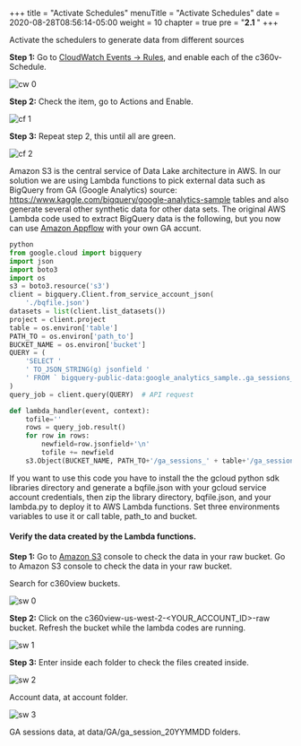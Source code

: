 +++
title = "Activate Schedules"
menuTitle = "Activate Schedules"
date = 2020-08-28T08:56:14-05:00
weight = 10
chapter = true
pre = "<b>2.1 </b>"
+++

Activate the schedulers to generate data from different sources


**Step 1:** Go to [CloudWatch Events -> Rules](https://us-west-2.console.aws.amazon.com/cloudwatch/home?region=us-west-2#rules:), and enable each of the c360v-Schedule.

![cw 0](/images/schedules/pic-cw0.png)


**Step 2:** Check the item, go to Actions and Enable.

![cf 1](/images/schedules/pic-cw01.png)


**Step 3:** Repeat step 2, this until all are green.

![cf 2](/images/schedules/pic-cw02.png)



Amazon S3 is the central service of Data Lake architecture in AWS. In our solution we are using Lambda functions to pick external data such as BigQuery from GA (Google Analytics)  source: https://www.kaggle.com/bigquery/google-analytics-sample tables and also generate several other synthetic data for other data sets.
The original AWS Lambda code used to extract BigQuery data is the following, but you now can use [Amazon Appflow](https://aws.amazon.com/appflow/) with your own GA accunt.

```python
python
from google.cloud import bigquery
import json
import boto3
import os
s3 = boto3.resource('s3')
client = bigquery.Client.from_service_account_json(
    './bqfile.json')
datasets = list(client.list_datasets())
project = client.project
table = os.environ['table']
PATH_TO = os.environ['path_to']
BUCKET_NAME = os.environ['bucket']
QUERY = (
    'SELECT '
    ' TO_JSON_STRING(g) jsonfield '
    ' FROM ` bigquery-public-data:google_analytics_sample..ga_sessions_'+table+'` g '
)
query_job = client.query(QUERY)  # API request

def lambda_handler(event, context):
    tofile=''
    rows = query_job.result()
    for row in rows:
        newfield=row.jsonfield+'\n'
        tofile += newfield
    s3.Object(BUCKET_NAME, PATH_TO+'/ga_sessions_' + table+'/ga_sessions_'+table+'.json').put(Body=tofile)
```

If you want to use this code you have to install the the gcloud python sdk libraries directory and generate a bqfile.json with your gcloud service account credentials, then zip the library directory, bqfile.json, and your lambda.py to deploy it to AWS Lambda functions.
Set three environments variables to use it or call table, path_to and bucket.

#### Verify the data created by the Lambda functions.


**Step 1:** Go to [Amazon S3](https://s3.console.aws.amazon.com/s3/home?region=us-west-2) console to check the data in your raw bucket.
Go to Amazon S3 console to check the data in your raw bucket.

Search for c360view buckets.

![sw 0](/images/schedules/pic-sw00.png)


**Step 2:** Click on the c360view-us-west-2-<YOUR_ACCOUNT_ID>-raw bucket.
Refresh the bucket while the lambda codes are running.

![sw 1](/images/schedules/pic-sw01.png)


**Step 3:** Enter inside each folder to check the files created inside.

![sw 2](/images/schedules/pic-sw02.png)

Account data, at account folder.

![sw 3](/images/schedules/pic-sw03.png)

GA sessions data, at data/GA/ga_session_20YYMMDD folders.
